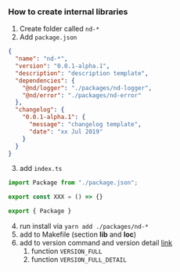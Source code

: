 ### How to create internal libraries

1. Create folder called `nd-*`
2. Add `package.json`

```json
{
  "name": "nd-*",
  "version": "0.0.1-alpha.1",
  "description": "description template",
  "dependencies": {
    "@nd/logger": "./packages/nd-logger",
    "@nd/error": "./packages/nd-error"
  },
  "changelog": {
    "0.0.1-alpha.1": {
      "message": "changelog template",
      "date": "xx Jul 2019"
    }
  }
}
```

3. add `index.ts`

```typescript
import Package from "./package.json";

export const XXX = () => {}

export { Package }
```

4. run install via `yarn add ./packages/nd-*`
5. add to Makefile (section **lib** and **loc**)
6. add to version command and version detail [link](./src/constants/content.ts)
   1. function `VERSION_FULL`
   2. function `VERSION_FULL_DETAIL`
